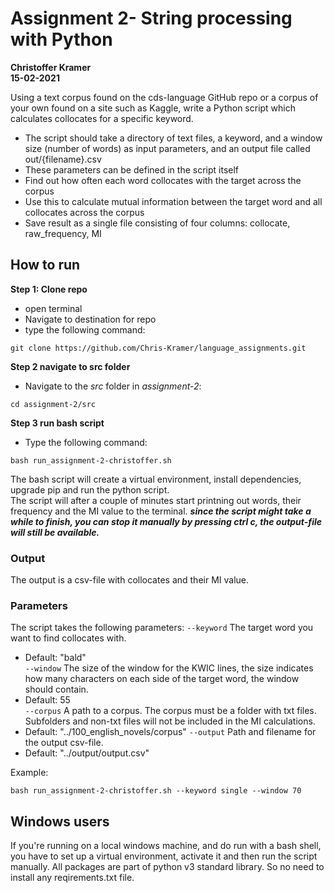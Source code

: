 # Assignment 2- String processing with Python
**Christoffer Kramer**  
**15-02-2021**  

Using a text corpus found on the cds-language GitHub repo or a corpus of your own found on a site such as Kaggle, write a Python script which calculates collocates for a specific keyword.

- The script should take a directory of text files, a keyword, and a window size (number of words) as input parameters, and an output file called out/{filename}.csv
- These parameters can be defined in the script itself
- Find out how often each word collocates with the target across the corpus
- Use this to calculate mutual information between the target word and all collocates across the corpus
- Save result as a single file consisting of four columns: collocate, raw_frequency, MI

## How to run

**Step 1: Clone repo**
- open terminal
- Navigate to destination for repo
- type the following command:  
```console
git clone https://github.com/Chris-Kramer/language_assignments.git
```  
**Step 2 navigate to src folder**
- Navigate to the _src_ folder in _assignment-2_:  
```console
cd assignment-2/src
```   
**Step 3 run bash script**
- Type the following command:  
```console
bash run_assignment-2-christoffer.sh
```
The bash script will create a virtual environment, install dependencies, upgrade pip and run the python script.  
The script will after a couple of minutes start printning out words, their frequency and the MI value to the terminal. 
**_since the script might take a while to finish, you can stop it manually by pressing ctrl c, the output-file will still be available._** 

### Output
The output is a csv-file with collocates and their MI value.  

### Parameters
The script takes the following parameters:
`--keyword` The target word you want to find collocates with.  
- Default: "bald"  
`--window` The size of the window for the KWIC lines, the size indicates how many characters on each side of the target word, the window should contain.  
- Default: 55  
`--corpus` A path to a corpus. The corpus must be a folder with txt files. Subfolders and non-txt files will not be included in the MI calculations.  
- Default: "../100_english_novels/corpus"
`--output` Path and filename for the output csv-file.
- Default: "../output/output.csv"  

Example:  
```console
bash run_assignment-2-christoffer.sh --keyword single --window 70
```

## Windows users
If you're running on a local windows machine, and do run with a bash shell, you have to set up a virtual environment, activate it and then run the script manually. All packages are part of python v3 standard library. So no need to install any reqirements.txt file. 